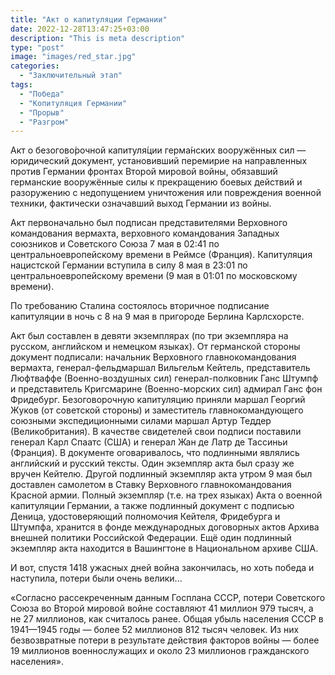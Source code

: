 ```yaml
---
title: "Акт о капитуляции Германии"
date: 2022-12-28T13:47:25+03:00
description: "This is meta description"
type: "post"
image: "images/red_star.jpg"
categories:
  - "Заключительный этап"
tags:
  - "Победа"
  - "Копитуляция Германии"
  - "Прорыв"
  - "Разгром"
---
```


Акт о безогово́рочной капитуля́ции герма́нских вооружённых сил — юридический документ, установивший перемирие на направленных против Германии фронтах Второй мировой войны, обязавший германские вооружённые силы к прекращению боевых действий и разоружению с недопущением уничтожения или повреждения военной техники, фактически означавший выход Германии из войны.

Акт первоначально был подписан представителями Верховного командования вермахта, верховного командования Западных союзников и Советского Союза 7 мая в 02:41 по центральноевропейскому времени в Реймсе (Франция). Капитуляция нацистской Германии вступила в силу 8 мая в 23:01 по центральноевропейскому времени (9 мая в 01:01 по московскому времени).

По требованию Сталина состоялось вторичное подписание капитуляции в ночь с 8 на 9 мая в пригороде Берлина Карлсхорсте.

Акт был составлен в девяти экземплярах (по три экземпляра на русском, английском и немецком языках). От германской стороны документ подписали: начальник Верховного главнокомандования вермахта, генерал-фельдмаршал Вильгельм Кейтель, представитель Люфтваффе (Военно-воздушных сил) генерал-полковник Ганс Штумпф и представитель Кригсмарине (Военно-морских сил) адмирал Ганс фон Фридебург. Безоговорочную капитуляцию приняли маршал Георгий Жуков (от советской стороны) и заместитель главнокомандующего союзными экспедиционными силами маршал Артур Теддер (Великобритания). В качестве свидетелей свои подписи поставили генерал Карл Спаатс (США) и генерал Жан де Латр де Тассиньи (Франция). В документе оговаривалось, что подлинными являлись английский и русский тексты. Один экземпляр акта был сразу же вручен Кейтелю. Другой подлинный экземпляр акта утром 9 мая был доставлен самолетом в Ставку Верховного главнокомандования Красной армии. Полный экземпляр (т.е. на трех языках) Акта о военной капитуляции Германии, а также подлинный документ с подписью Деница, удостоверяющий полномочия Кейтеля, Фридебурга и Штумпфа, хранится в фонде международных договорных актов Архива внешней политики Российской Федерации. Ещё один подлинный экземпляр акта находится в Вашингтоне в Национальном архиве США.

И вот, спустя 1418 ужасных дней война закончилась, но хоть победа и наступила, потери были очень велики...


«Согласно рассекреченным данным Госплана СССР, потери Советского Союза во Второй мировой войне составляют 41 миллион 979 тысяч, а не 27 миллионов, как считалось ранее. Общая убыль населения СССР в 1941—1945 годы — более 52 миллионов 812 тысяч человек. Из них безвозвратные потери в результате действия факторов войны — более 19 миллионов военнослужащих и около 23 миллионов гражданского населения».
